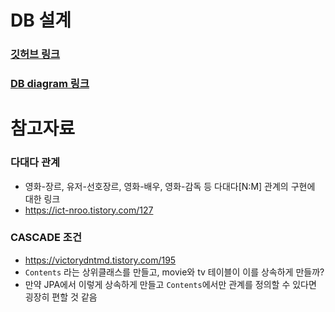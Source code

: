 
# DB 설계

### [깃허브 링크](https://github.com/NCookies/imad-server/tree/master/document)

### [DB diagram 링크](https://dbdiagram.io/d/64830cbc722eb77494b0176f)


# 참고자료

### 다대다 관계
- 영화-장르, 유저-선호장르, 영화-배우, 영화-감독 등 다대다[N:M] 관계의 구현에 대한 링크
- https://ict-nroo.tistory.com/127

### CASCADE 조건
- https://victorydntmd.tistory.com/195
- `Contents` 라는 상위클래스를 만들고, movie와 tv 테이블이 이를 상속하게 만들까?
- 만약 JPA에서 이렇게 상속하게 만들고 `Contents`에서만 관계를 정의할 수 있다면 굉장히 편할 것 같음
